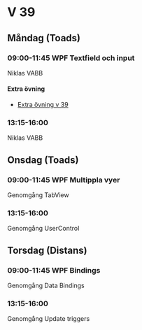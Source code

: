 # V 39
## Måndag (Toads)
### 09:00-11:45 WPF Textfield och input
Niklas VABB
#### Extra övning
* [Extra övning v 39](./extra.md)
### 13:15-16:00
Niklas VABB
## Onsdag (Toads)
### 09:00-11:45 WPF Multippla vyer
Genomgång TabView
### 13:15-16:00
Genomgång UserControl
## Torsdag (Distans)
### 09:00-11:45 WPF Bindings
Genomgång Data Bindings
### 13:15-16:00
Genomgång Update triggers